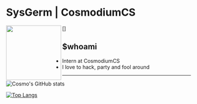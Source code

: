 # SysGerm | CosmodiumCS
[<img align="left" width="150px" src="https://static.wixstatic.com/media/1a48ab_b2d89c9c4a4e43fe9934e3891b1f806e~mv2.jpg/v1/fill/w_279,h_285,al_c,q_80,usm_0.66_1.00_0.01/Image-empty-state.webp"/>]
## $whoami
- Intern at CosmodiumCS
- I love to hack, party and fool around
---
<!-- GitHub StatCard-->
![Cosmo's GitHub stats](https://github-readme-stats.vercel.app/api?username=SysGerm&show_icons=true&theme=dark)

<!-- Top Languages Card -->
[![Top Langs](https://github-readme-stats.vercel.app/api/top-langs/?username=SysGerm&theme=dark)](https://github.com/anuraghazra/github-readme-stats)
